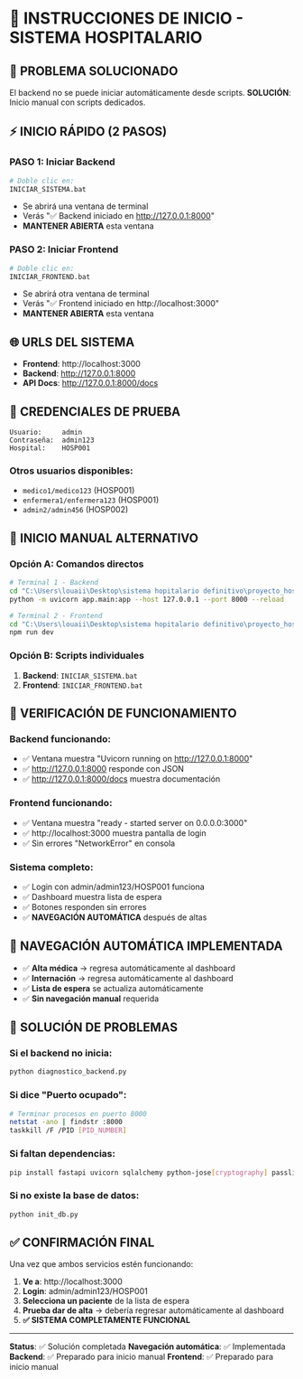 # 🚀 INSTRUCCIONES DE INICIO - SISTEMA HOSPITALARIO

## 🎯 PROBLEMA SOLUCIONADO
El backend no se puede iniciar automáticamente desde scripts. **SOLUCIÓN**: Inicio manual con scripts dedicados.

## ⚡ INICIO RÁPIDO (2 PASOS)

### **PASO 1: Iniciar Backend** 
```bash
# Doble clic en:
INICIAR_SISTEMA.bat
```
- Se abrirá una ventana de terminal
- Verás "✅ Backend iniciado en http://127.0.0.1:8000"
- **MANTENER ABIERTA** esta ventana

### **PASO 2: Iniciar Frontend**
```bash
# Doble clic en:
INICIAR_FRONTEND.bat
```
- Se abrirá otra ventana de terminal
- Verás "✅ Frontend iniciado en http://localhost:3000"
- **MANTENER ABIERTA** esta ventana

## 🌐 URLS DEL SISTEMA
- **Frontend**: http://localhost:3000
- **Backend**: http://127.0.0.1:8000  
- **API Docs**: http://127.0.0.1:8000/docs

## 🔐 CREDENCIALES DE PRUEBA
```
Usuario:     admin
Contraseña:  admin123
Hospital:    HOSP001
```

### **Otros usuarios disponibles:**
- `medico1/medico123` (HOSP001)
- `enfermera1/enfermera123` (HOSP001)
- `admin2/admin456` (HOSP002)

## 🔧 INICIO MANUAL ALTERNATIVO

### **Opción A: Comandos directos**
```bash
# Terminal 1 - Backend
cd "C:\Users\louaii\Desktop\sistema hopitalario definitivo\proyecto_hospital"
python -m uvicorn app.main:app --host 127.0.0.1 --port 8000 --reload

# Terminal 2 - Frontend
cd "C:\Users\louaii\Desktop\sistema hopitalario definitivo\proyecto_hospital\frontend"
npm run dev
```

### **Opción B: Scripts individuales**
1. **Backend**: `INICIAR_SISTEMA.bat`
2. **Frontend**: `INICIAR_FRONTEND.bat`

## 🎯 VERIFICACIÓN DE FUNCIONAMIENTO

### **Backend funcionando:**
- ✅ Ventana muestra "Uvicorn running on http://127.0.0.1:8000"
- ✅ http://127.0.0.1:8000 responde con JSON
- ✅ http://127.0.0.1:8000/docs muestra documentación

### **Frontend funcionando:**
- ✅ Ventana muestra "ready - started server on 0.0.0.0:3000"
- ✅ http://localhost:3000 muestra pantalla de login
- ✅ Sin errores "NetworkError" en consola

### **Sistema completo:**
- ✅ Login con admin/admin123/HOSP001 funciona
- ✅ Dashboard muestra lista de espera
- ✅ Botones responden sin errores
- ✅ **NAVEGACIÓN AUTOMÁTICA** después de altas

## 🔄 NAVEGACIÓN AUTOMÁTICA IMPLEMENTADA
- ✅ **Alta médica** → regresa automáticamente al dashboard
- ✅ **Internación** → regresa automáticamente al dashboard  
- ✅ **Lista de espera** se actualiza automáticamente
- ✅ **Sin navegación manual** requerida

## 🚨 SOLUCIÓN DE PROBLEMAS

### **Si el backend no inicia:**
```bash
python diagnostico_backend.py
```

### **Si dice "Puerto ocupado":**
```bash
# Terminar procesos en puerto 8000
netstat -ano | findstr :8000
taskkill /F /PID [PID_NUMBER]
```

### **Si faltan dependencias:**
```bash
pip install fastapi uvicorn sqlalchemy python-jose[cryptography] passlib[bcrypt] python-multipart
```

### **Si no existe la base de datos:**
```bash
python init_db.py
```

## ✅ CONFIRMACIÓN FINAL
Una vez que ambos servicios estén funcionando:

1. **Ve a**: http://localhost:3000
2. **Login**: admin/admin123/HOSP001
3. **Selecciona un paciente** de la lista de espera
4. **Prueba dar de alta** → debería regresar automáticamente al dashboard
5. **✅ SISTEMA COMPLETAMENTE FUNCIONAL**

---
**Status**: ✅ Solución completada
**Navegación automática**: ✅ Implementada
**Backend**: ✅ Preparado para inicio manual
**Frontend**: ✅ Preparado para inicio manual 